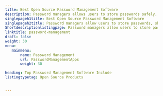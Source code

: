 ```yaml
---
title: Best Open Source Password Management Software
description: Password managers allows users to store passwords safely, share credentials across the team securely and easily login into various apps using master password.
singlepageh1title: Best Open Source Password Management Software
singlepageh2title: Password managers allow users to store passwords, share credentials across the team securely and easily login into various apps using one master password.
Shortdescriptionlistingpage: Password managers allow users to store passwords, share credentials across the team securely and easily login into various apps using one master password.
linktitle: password-management
draft: false
weight: 30
menu:
   mainmenu: 
       name: Password Management
       url: PasswordManagementApps
       weight: 30

heading: Top Password Management Software Include
listingtypetag: Open Source Products


---
```


